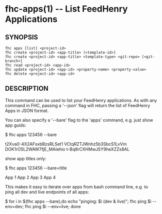 fhc-apps(1) -- List FeedHenry Applications
==========================================

## SYNOPSIS

    fhc apps [list] <project-id>
    fhc create <project-id> <app-title> [<template-id>]
    fhc create <project-id> <app-title> <template-type> <git-repo> [<git-branch>]
    fhc read <project-id> <app-id>
    fhc update <project-id> <app-id> <property-name> <property-value>
    fhc delete <project-id> <app-id>

## DESCRIPTION

This command can be used to list your FeedHenry applications. As with any command in FHC, passing a '--json' flag will return the list of FeedHenry Apps in JSON format.

You can also specify a '--bare' flag to the 'apps' command, e.g. just show app guids:

$ fhc apps 123456 --bare

t2Xva0-4X2AFsxbBzsRLSet1
VCtqRZTJWnhz5b3SbcS1LvVm
DOK1rO5L2WAW7fjE_MAIehio
t-Bq8rCXHMwJSY9heXZZs8AL

show app titles only:

$ fhc apps 123456 --bare=title

App 1
App 2
App 3
App 4

This makes it easy to iterate over apps from bash command line, e.g. to ping all dev and live endpoints of all apps:

$ for i in $(fhc apps --bare);do echo "pinging: $i (dev & live)"; fhc ping $i --env=dev; fhc ping $i --env=live; done
